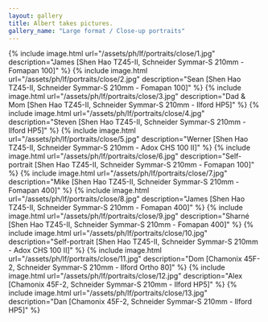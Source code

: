 ```yaml
---
layout: gallery
title: Albert takes pictures.
gallery_name: "Large format / Close-up portraits"
---
```


{% include image.html url="/assets/ph/lf/portraits/close/1.jpg" description="James [Shen Hao TZ45-II, Schneider Symmar-S 210mm - Fomapan 100]" %}
{% include image.html url="/assets/ph/lf/portraits/close/2.jpg" description="Sean [Shen Hao TZ45-II, Schneider Symmar-S 210mm - Fomapan 100]" %}
{% include image.html url="/assets/ph/lf/portraits/close/3.jpg" description="Dad & Mom [Shen Hao TZ45-II, Schneider Symmar-S 210mm - Ilford HP5]" %}
{% include image.html url="/assets/ph/lf/portraits/close/4.jpg" description="Steven [Shen Hao TZ45-II, Schneider Symmar-S 210mm - Ilford HP5]" %}
{% include image.html url="/assets/ph/lf/portraits/close/5.jpg" description="Werner [Shen Hao TZ45-II, Schneider Symmar-S 210mm - Adox CHS 100 II]" %}
{% include image.html url="/assets/ph/lf/portraits/close/6.jpg" description="Self-portrait [Shen Hao TZ45-II, Schneider Symmar-S 210mm - Fomapan 100]" %}
{% include image.html url="/assets/ph/lf/portraits/close/7.jpg" description="Mike [Shen Hao TZ45-II, Schneider Symmar-S 210mm - Fomapan 400]" %}
{% include image.html url="/assets/ph/lf/portraits/close/8.jpg" description="James [Shen Hao TZ45-II, Schneider Symmar-S 210mm - Fomapan 400]" %}
{% include image.html url="/assets/ph/lf/portraits/close/9.jpg" description="Sharné [Shen Hao TZ45-II, Schneider Symmar-S 210mm - Fomapan 400]" %}
{% include image.html url="/assets/ph/lf/portraits/close/10.jpg" description="Self-portrait [Shen Hao TZ45-II, Schneider Symmar-S 210mm - Adox CHS 100 II]" %}
{% include image.html url="/assets/ph/lf/portraits/close/11.jpg" description="Dom [Chamonix 45F-2, Schneider Symmar-S 210mm - Ilford Ortho 80]" %}
{% include image.html url="/assets/ph/lf/portraits/close/12.jpg" description="Alex [Chamonix 45F-2, Schneider Symmar-S 210mm - Ilford HP5]" %}
{% include image.html url="/assets/ph/lf/portraits/close/13.jpg" description="Dan [Chamonix 45F-2, Schneider Symmar-S 210mm - Ilford HP5]" %}
